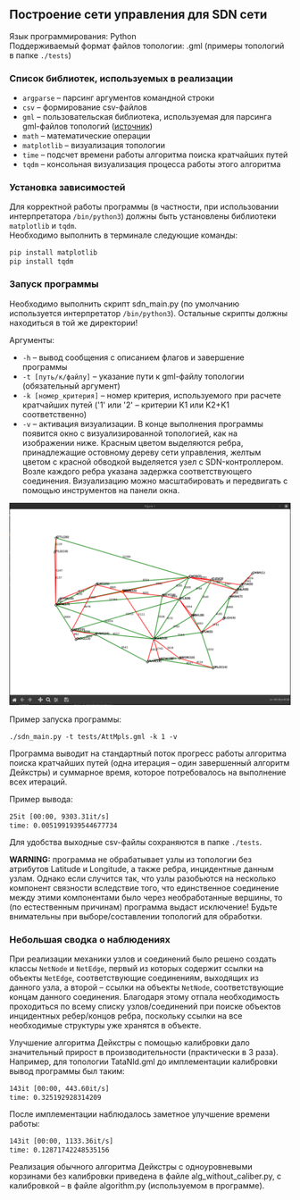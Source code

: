 ## Построение сети управления для SDN сети
Язык программирования: Python \
Поддерживаемый формат файлов топологии: .gml (примеры топологий в папке ```./tests```)

### Список библиотек, используемых в реализации
* ```argparse``` – парсинг аргументов командной строки
* ```csv``` – формирование csv-файлов
* ```gml``` – пользовательская библиотека, используемая для парсинга gml-файлов топологий ([источник](https://github.com/icasdri/gml.py))
* ```math``` – математические операции
* ```matplotlib``` – визуализация топологии
* ```time``` – подсчет времени работы алгоритма поиска кратчайших путей
* ```tqdm``` – консольная визуализация процесса работы этого алгоритма

### Установка зависимостей
Для корректной работы программы (в частности, при использовании интерпретатора ```/bin/python3```) должны быть установлены библиотеки ```matplotlib``` и ```tqdm```. \
Необходимо выполнить в терминале следующие команды:
```
pip install matplotlib
pip install tqdm
```

### Запуск программы
Необходимо выполнить скрипт sdn_main.py (по умолчанию используется интерпретатор ```/bin/python3```). Остальные скрипты должны находиться в той же директории!

Аргументы:
* ```-h``` – вывод сообщения с описанием флагов и завершение программы
* ```-t [путь/к/файлу]``` – указание пути к gml-файлу топологии (обязательный аргумент)
* ```-k [номер_критерия]``` – номер критерия, используемого при расчете кратчайших путей ('1' или '2' – критерии K1 или K2+K1 соответственно)
* ```-v``` – активация визуализации. В конце выполнения программы появится окно с визуализированной топологией, как на изображении ниже. Красным цветом выделяются ребра, принадлежащие остовному дереву сети управления, желтым цветом с красной обводкой выделяется узел с SDN-контроллером. Возле каждого ребра указана задержка соответствующего соединения. Визуализацию можно масштабировать и передвигать с помощью инструментов на панели окна.

![](img/window.png)

Пример запуска программы:
```
./sdn_main.py -t tests/AttMpls.gml -k 1 -v
```

Программа выводит на стандартный поток прогресс работы алгоритма поиска кратчайших путей (одна итерация – один завершенный алгоритм Дейкстры) и суммарное время, которое потребовалось на выполнение всех итераций.

Пример вывода:
```
25it [00:00, 9303.31it/s]
time: 0.0051991939544677734
```

Для удобства выходные csv-файлы сохраняются в папке ```./tests```.

**WARNING:** программа не обрабатывает узлы из топологии без атрибутов Latitude и Longitude, а также ребра, инцидентные данным узлам. Однако если случится так, что узлы разобьются на несколько компонент связности вследствие того, что единственное соединение между этими компонентами было через необработанные вершины, то (по естественным причинам) программа выдаст исключение! Будьте внимательны при выборе/составлении топологий для обработки.

### Небольшая сводка о наблюдениях
При реализации механики узлов и соединений было решено создать классы ```NetNode``` и ```NetEdge```, первый из которых содержит ссылки на объекты ```NetEdge```, соответствующие соединениям, выходящих из данного узла, а второй – ссылки на объекты ```NetNode```, соответствующие концам данного соединения. Благодаря этому отпала необходимость проходиться по всему списку узлов/соединений при поиске объектов инцидентных ребер/концов ребра, поскольку ссылки на все необходимые структуры уже хранятся в объекте.

Улучшение алгоритма Дейкстры с помощью калибровки дало значительный прирост в производительности (практически в 3 раза). Например, для топологии TataNld.gml до имплементации калибровки вывод программы был таким:
```
143it [00:00, 443.60it/s]
time: 0.325192928314209
```

После имплементации наблюдалось заметное улучшение времени работы:
```
143it [00:00, 1133.36it/s]
time: 0.12871742248535156
```

Реализация обычного алгоритма Дейкстры с одноуровневыми корзинами без калибровки приведена в файле alg_without_caliber.py, с калибровкой – в файле algorithm.py (используемом в программе).
